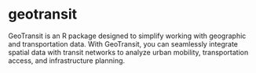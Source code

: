 # geotransit
GeoTransit is an R package designed to simplify working with geographic and transportation data. With GeoTransit, you can seamlessly integrate spatial data with transit networks to analyze urban mobility, transportation access, and infrastructure planning.
